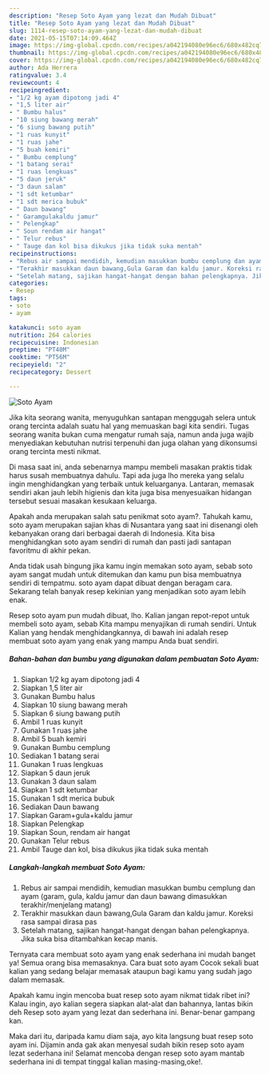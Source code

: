 ```yaml
---
description: "Resep Soto Ayam yang lezat dan Mudah Dibuat"
title: "Resep Soto Ayam yang lezat dan Mudah Dibuat"
slug: 1114-resep-soto-ayam-yang-lezat-dan-mudah-dibuat
date: 2021-05-15T07:14:09.464Z
image: https://img-global.cpcdn.com/recipes/a042194080e96ec6/680x482cq70/soto-ayam-foto-resep-utama.jpg
thumbnail: https://img-global.cpcdn.com/recipes/a042194080e96ec6/680x482cq70/soto-ayam-foto-resep-utama.jpg
cover: https://img-global.cpcdn.com/recipes/a042194080e96ec6/680x482cq70/soto-ayam-foto-resep-utama.jpg
author: Ada Herrera
ratingvalue: 3.4
reviewcount: 4
recipeingredient:
- "1/2 kg ayam dipotong jadi 4"
- "1,5 liter air"
- " Bumbu halus"
- "10 siung bawang merah"
- "6 siung bawang putih"
- "1 ruas kunyit"
- "1 ruas jahe"
- "5 buah kemiri"
- " Bumbu cemplung"
- "1 batang serai"
- "1 ruas lengkuas"
- "5 daun jeruk"
- "3 daun salam"
- "1 sdt ketumbar"
- "1 sdt merica bubuk"
- " Daun bawang"
- " Garamgulakaldu jamur"
- " Pelengkap"
- " Soun rendam air hangat"
- " Telur rebus"
- " Tauge dan kol bisa dikukus jika tidak suka mentah"
recipeinstructions:
- "Rebus air sampai mendidih, kemudian masukkan bumbu cemplung dan ayam (garam, gula, kaldu jamur dan daun bawang dimasukkan terakhir/menjelang matang)"
- "Terakhir masukkan daun bawang,Gula Garam dan kaldu jamur. Koreksi rasa sampai dirasa pas"
- "Setelah matang, sajikan hangat-hangat dengan bahan pelengkapnya. Jika suka bisa ditambahkan kecap manis."
categories:
- Resep
tags:
- soto
- ayam

katakunci: soto ayam 
nutrition: 264 calories
recipecuisine: Indonesian
preptime: "PT40M"
cooktime: "PT56M"
recipeyield: "2"
recipecategory: Dessert

---
```



![Soto Ayam](https://img-global.cpcdn.com/recipes/a042194080e96ec6/680x482cq70/soto-ayam-foto-resep-utama.jpg)

Jika kita seorang wanita, menyuguhkan santapan menggugah selera untuk orang tercinta adalah suatu hal yang memuaskan bagi kita sendiri. Tugas seorang  wanita bukan cuma mengatur rumah saja, namun anda juga wajib menyediakan kebutuhan nutrisi terpenuhi dan juga olahan yang dikonsumsi orang tercinta mesti nikmat.

Di masa  saat ini, anda sebenarnya mampu membeli masakan praktis tidak harus susah membuatnya dahulu. Tapi ada juga lho mereka yang selalu ingin menghidangkan yang terbaik untuk keluarganya. Lantaran, memasak sendiri akan jauh lebih higienis dan kita juga bisa menyesuaikan hidangan tersebut sesuai masakan kesukaan keluarga. 



Apakah anda merupakan salah satu penikmat soto ayam?. Tahukah kamu, soto ayam merupakan sajian khas di Nusantara yang saat ini disenangi oleh kebanyakan orang dari berbagai daerah di Indonesia. Kita bisa menghidangkan soto ayam sendiri di rumah dan pasti jadi santapan favoritmu di akhir pekan.

Anda tidak usah bingung jika kamu ingin memakan soto ayam, sebab soto ayam sangat mudah untuk ditemukan dan kamu pun bisa membuatnya sendiri di tempatmu. soto ayam dapat dibuat dengan beragam cara. Sekarang telah banyak resep kekinian yang menjadikan soto ayam lebih enak.

Resep soto ayam pun mudah dibuat, lho. Kalian jangan repot-repot untuk membeli soto ayam, sebab Kita mampu menyajikan di rumah sendiri. Untuk Kalian yang hendak menghidangkannya, di bawah ini adalah resep membuat soto ayam yang enak yang mampu Anda buat sendiri.

<!--inarticleads1-->

##### Bahan-bahan dan bumbu yang digunakan dalam pembuatan Soto Ayam:

1. Siapkan 1/2 kg ayam dipotong jadi 4
1. Siapkan 1,5 liter air
1. Gunakan  Bumbu halus
1. Siapkan 10 siung bawang merah
1. Siapkan 6 siung bawang putih
1. Ambil 1 ruas kunyit
1. Gunakan 1 ruas jahe
1. Ambil 5 buah kemiri
1. Gunakan  Bumbu cemplung
1. Sediakan 1 batang serai
1. Gunakan 1 ruas lengkuas
1. Siapkan 5 daun jeruk
1. Gunakan 3 daun salam
1. Siapkan 1 sdt ketumbar
1. Gunakan 1 sdt merica bubuk
1. Sediakan  Daun bawang
1. Siapkan  Garam+gula+kaldu jamur
1. Siapkan  Pelengkap
1. Siapkan  Soun, rendam air hangat
1. Gunakan  Telur rebus
1. Ambil  Tauge dan kol, bisa dikukus jika tidak suka mentah




<!--inarticleads2-->

##### Langkah-langkah membuat Soto Ayam:

1. Rebus air sampai mendidih, kemudian masukkan bumbu cemplung dan ayam (garam, gula, kaldu jamur dan daun bawang dimasukkan terakhir/menjelang matang)
1. Terakhir masukkan daun bawang,Gula Garam dan kaldu jamur. Koreksi rasa sampai dirasa pas
1. Setelah matang, sajikan hangat-hangat dengan bahan pelengkapnya. Jika suka bisa ditambahkan kecap manis.




Ternyata cara membuat soto ayam yang enak sederhana ini mudah banget ya! Semua orang bisa memasaknya. Cara buat soto ayam Cocok sekali buat kalian yang sedang belajar memasak ataupun bagi kamu yang sudah jago dalam memasak.

Apakah kamu ingin mencoba buat resep soto ayam nikmat tidak ribet ini? Kalau ingin, ayo kalian segera siapkan alat-alat dan bahannya, lantas bikin deh Resep soto ayam yang lezat dan sederhana ini. Benar-benar gampang kan. 

Maka dari itu, daripada kamu diam saja, ayo kita langsung buat resep soto ayam ini. Dijamin anda gak akan menyesal sudah bikin resep soto ayam lezat sederhana ini! Selamat mencoba dengan resep soto ayam mantab sederhana ini di tempat tinggal kalian masing-masing,oke!.

